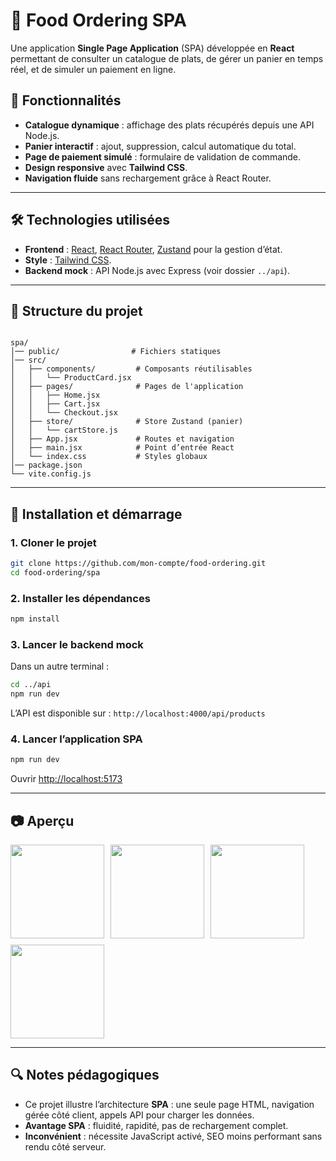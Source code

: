 
# 🍔 Food Ordering SPA

Une application **Single Page Application** (SPA) développée en **React** permettant de consulter un catalogue de plats, de gérer un panier en temps réel, et de simuler un paiement en ligne.

## 📌 Fonctionnalités

- **Catalogue dynamique** : affichage des plats récupérés depuis une API Node.js.
- **Panier interactif** : ajout, suppression, calcul automatique du total.
- **Page de paiement simulé** : formulaire de validation de commande.
- **Design responsive** avec **Tailwind CSS**.
- **Navigation fluide** sans rechargement grâce à React Router.

---

## 🛠️ Technologies utilisées

- **Frontend** : [React](https://react.dev/), [React Router](https://reactrouter.com/), [Zustand](https://zustand-demo.pmnd.rs/) pour la gestion d’état.
- **Style** : [Tailwind CSS](https://tailwindcss.com/).
- **Backend mock** : API Node.js avec Express (voir dossier `../api`).

---

## 📂 Structure du projet

```

spa/
│── public/                # Fichiers statiques
│── src/
│   ├── components/         # Composants réutilisables
│   │   └── ProductCard.jsx
│   ├── pages/              # Pages de l'application
│   │   ├── Home.jsx
│   │   ├── Cart.jsx
│   │   └── Checkout.jsx
│   ├── store/              # Store Zustand (panier)
│   │   └── cartStore.js
│   ├── App.jsx             # Routes et navigation
│   ├── main.jsx            # Point d’entrée React
│   └── index.css           # Styles globaux
│── package.json
└── vite.config.js

````

---

## 🚀 Installation et démarrage

### 1. Cloner le projet
```bash
git clone https://github.com/mon-compte/food-ordering.git
cd food-ordering/spa
````

### 2. Installer les dépendances

```bash
npm install
```

### 3. Lancer le backend mock

Dans un autre terminal :

```bash
cd ../api
npm run dev
```

L’API est disponible sur : `http://localhost:4000/api/products`

### 4. Lancer l’application SPA

```bash
npm run dev
```

Ouvrir [http://localhost:5173](http://localhost:5173)

---

## 📷 Aperçu

<div style="display: flex; flex-wrap: wrap; gap: 10px;">
  <img src="/images/image1.jpg" width="150"/>
  <img src="/images/image2.jpg" width="150"/>
  <img src="/images/image3.jpg" width="150"/>
  <img src="/images/image4.jpg" width="150"/>
</div>

---

## 🔍 Notes pédagogiques

* Ce projet illustre l’architecture **SPA** : une seule page HTML, navigation gérée côté client, appels API pour charger les données.
* **Avantage SPA** : fluidité, rapidité, pas de rechargement complet.
* **Inconvénient** : nécessite JavaScript activé, SEO moins performant sans rendu côté serveur.




